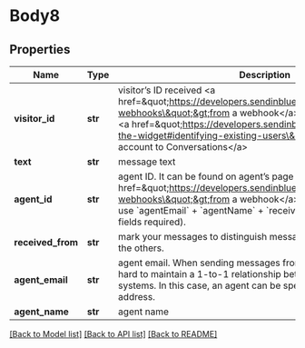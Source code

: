 # Body8

## Properties
Name | Type | Description | Notes
------------ | ------------- | ------------- | -------------
**visitor_id** | **str** | visitor’s ID received &lt;a href&#x3D;\&quot;https://developers.sendinblue.com/docs/conversations-webhooks\&quot;&gt;from a webhook&lt;/a&gt; or generated by you to &lt;a href&#x3D;\&quot;https://developers.sendinblue.com/docs/customize-the-widget#identifying-existing-users\&quot;&gt;bind existing user account to Conversations&lt;/a&gt; | 
**text** | **str** | message text | 
**agent_id** | **str** | agent ID. It can be found on agent’s page or received &lt;a href&#x3D;\&quot;https://developers.sendinblue.com/docs/conversations-webhooks\&quot;&gt;from a webhook&lt;/a&gt;. Alternatively, you can use &#x60;agentEmail&#x60; + &#x60;agentName&#x60; + &#x60;receivedFrom&#x60; instead (all 3 fields required). | [optional] 
**received_from** | **str** | mark your messages to distinguish messages created by you from the others. | [optional] 
**agent_email** | **str** | agent email. When sending messages from a standalone system, it’s hard to maintain a 1-to-1 relationship between the users of both systems. In this case, an agent can be specified by their email address. | [optional] 
**agent_name** | **str** | agent name | [optional] 

[[Back to Model list]](../README.md#documentation-for-models) [[Back to API list]](../README.md#documentation-for-api-endpoints) [[Back to README]](../README.md)


